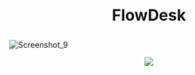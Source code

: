 <h1 align="center">
  <p align="center">FlowDesk</p>
</h1>

  ![Screenshot_9](https://github.com/carolandreazza/flowdesk/assets/29384128/3488b5bc-3491-462c-aa9f-f9e296cc5bde)

<p align="center">
<img loading="lazy" src="http://img.shields.io/static/v1?label=STATUS&message=EM%20DESENVOLVIMENTO&color=GREEN&style=for-the-badge"/>
</p>

